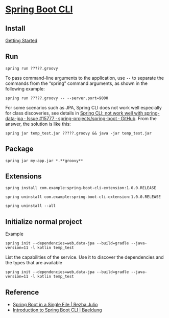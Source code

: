 # [Spring Boot CLI](https://docs.spring.io/spring-boot/docs/current/reference/html/spring-boot-cli.html)

## Install

[Getting Started](https://docs.spring.io/spring-boot/docs/current/reference/html/getting-started.html#getting-started-installing-spring-boot)


## Run

```
spring run ?????.groovy
```

To pass command-line arguments to the application, use `--` to separate the commands from the “spring” command arguments, as shown in the following example:

```
spring run ?????.groovy -- --server.port=9000
```


For some scenarios such as JPA, Spring CLI does not work well especially for class discoveries, see details in [Spring CLI: not work well with spring-data-jpa · Issue #15777 · spring-projects/spring-boot · GitHub](https://github.com/spring-projects/spring-boot/issues/15777). From the answer, the solution is like this:

```
spring jar temp_test.jar ?????.groovy && java -jar temp_test.jar
```

## Package

```
spring jar my-app.jar *.**groovy**
```

## Extensions
```
spring install com.example:spring-boot-cli-extension:1.0.0.RELEASE
```

```
spring uninstall com.example:spring-boot-cli-extension:1.0.0.RELEASE
```

```
spring uninstall --all
```

## Initialize normal project
Example
```
spring init --dependencies=web,data-jpa --build=gradle --java-version=11 -l kotlin temp_test
```

List the capabilities of the service. Use it to discover the dependencies and the types that are available
```
spring init --dependencies=web,data-jpa --build=gradle --java-version=11 -l kotlin temp_test
```

## Reference
- [Spring Boot in a Single File | Rezha Julio](https://rezhajul.io/spring-boot-in-a-single-file/)
- [Introduction to Spring Boot CLI | Baeldung](https://www.baeldung.com/spring-boot-cli)
